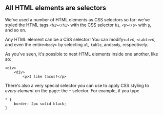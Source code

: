 ## **All HTML elements are selectors**

We've used a number of HTML elements as CSS selectors so far: we've styled the HTML tags `<h1></h1>` with the CSS selector `h1`, `<p></p>` with `p`, and so on.

Any HTML element can be a CSS selector! You can modify`<ul>`s, `<table>`s, and even the entire`<body>` by selecting `ul`, `table`, and`body`, respectively.

As you've seen, it's possible to nest HTML elements inside one another, like so:

```
<div>
    <div>
        <p>I like tacos!</p>
```

There's also a very special selector you can use to apply CSS styling to _every element_ on the page: the `*` selector. For example, if you type

```
* {
    border: 2px solid black;
}
```



